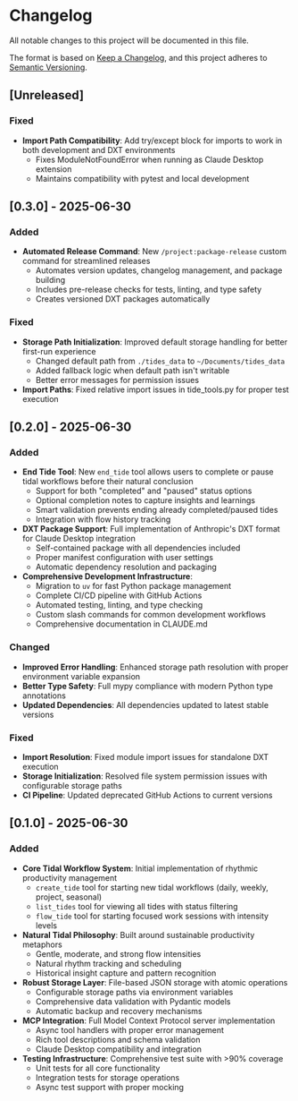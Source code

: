 # Changelog

All notable changes to this project will be documented in this file.

The format is based on [Keep a Changelog](https://keepachangelog.com/en/1.1.0/),
and this project adheres to [Semantic Versioning](https://semver.org/spec/v2.0.0.html).

## [Unreleased]

### Fixed
- **Import Path Compatibility**: Add try/except block for imports to work in both development and DXT environments
  - Fixes ModuleNotFoundError when running as Claude Desktop extension
  - Maintains compatibility with pytest and local development

## [0.3.0] - 2025-06-30

### Added
- **Automated Release Command**: New `/project:package-release` custom command for streamlined releases
  - Automates version updates, changelog management, and package building
  - Includes pre-release checks for tests, linting, and type safety
  - Creates versioned DXT packages automatically

### Fixed
- **Storage Path Initialization**: Improved default storage handling for better first-run experience
  - Changed default path from `./tides_data` to `~/Documents/tides_data`
  - Added fallback logic when default path isn't writable
  - Better error messages for permission issues
- **Import Paths**: Fixed relative import issues in tide_tools.py for proper test execution

## [0.2.0] - 2025-06-30

### Added
- **End Tide Tool**: New `end_tide` tool allows users to complete or pause tidal workflows before their natural conclusion
  - Support for both "completed" and "paused" status options
  - Optional completion notes to capture insights and learnings
  - Smart validation prevents ending already completed/paused tides
  - Integration with flow history tracking
- **DXT Package Support**: Full implementation of Anthropic's DXT format for Claude Desktop integration
  - Self-contained package with all dependencies included
  - Proper manifest configuration with user settings
  - Automatic dependency resolution and packaging
- **Comprehensive Development Infrastructure**: 
  - Migration to `uv` for fast Python package management
  - Complete CI/CD pipeline with GitHub Actions
  - Automated testing, linting, and type checking
  - Custom slash commands for common development workflows
  - Comprehensive documentation in CLAUDE.md

### Changed
- **Improved Error Handling**: Enhanced storage path resolution with proper environment variable expansion
- **Better Type Safety**: Full mypy compliance with modern Python type annotations
- **Updated Dependencies**: All dependencies updated to latest stable versions

### Fixed
- **Import Resolution**: Fixed module import issues for standalone DXT execution
- **Storage Initialization**: Resolved file system permission issues with configurable storage paths
- **CI Pipeline**: Updated deprecated GitHub Actions to current versions

## [0.1.0] - 2025-06-30

### Added
- **Core Tidal Workflow System**: Initial implementation of rhythmic productivity management
  - `create_tide` tool for starting new tidal workflows (daily, weekly, project, seasonal)
  - `list_tides` tool for viewing all tides with status filtering
  - `flow_tide` tool for starting focused work sessions with intensity levels
- **Natural Tidal Philosophy**: Built around sustainable productivity metaphors
  - Gentle, moderate, and strong flow intensities
  - Natural rhythm tracking and scheduling
  - Historical insight capture and pattern recognition
- **Robust Storage Layer**: File-based JSON storage with atomic operations
  - Configurable storage paths via environment variables
  - Comprehensive data validation with Pydantic models
  - Automatic backup and recovery mechanisms
- **MCP Integration**: Full Model Context Protocol server implementation
  - Async tool handlers with proper error management
  - Rich tool descriptions and schema validation
  - Claude Desktop compatibility and integration
- **Testing Infrastructure**: Comprehensive test suite with >90% coverage
  - Unit tests for all core functionality
  - Integration tests for storage operations
  - Async test support with proper mocking